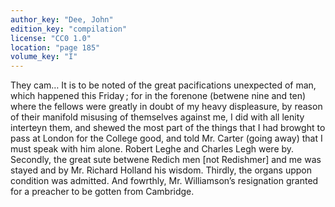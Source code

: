 ```yaml
---
author_key: "Dee, John"
edition_key: "compilation"
license: "CC0 1.0"
location: "page 185"
volume_key: "I"
---
```

They cam… It is to be noted of the great pacifications unexpected of man, which
happened this Friday ; for in the forenone (betwene nine and ten) where the
fellows were greatly in doubt of my heavy displeasure, by reason of their
manifold misusing of themselves against me, I did with all lenity interteyn
them, and shewed the most part of the things that I had browght to pass at
London for the College good, and told Mr. Carter (going away) that I must speak
with him alone. Robert Leghe and Charles Legh were by. Secondly, the great sute
betwene Redich men [not Redishmer] and me was stayed and by Mr. Richard Holland
his wisdom. Thirdly, the organs uppon condition was admitted. And fowrthly, Mr.
Williamson’s resignation granted for a preacher to be gotten from Cambridge.
